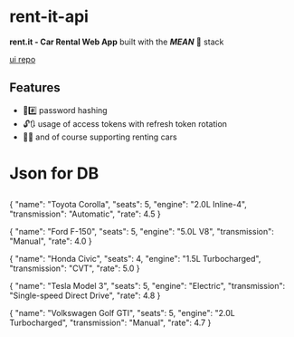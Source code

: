 # rent-it-api

**rent.it - Car Rental Web App** built with the ***MEAN*** 😤 stack

[ui repo](https://github.com/Hornflakes/rent-it-ui)

## Features

- 🤫#️⃣ password hashing
- 🔓🔃 usage of access tokens with refresh token rotation
- 🚗💨 and of course supporting renting cars


# Json for DB
##
{
"name": "Toyota Corolla",
"seats": 5,
"engine": "2.0L Inline-4",
"transmission": "Automatic",
"rate": 4.5
}

{
"name": "Ford F-150",
"seats": 5,
"engine": "5.0L V8",
"transmission": "Manual",
"rate": 4.0
}

{
"name": "Honda Civic",
"seats": 4,
"engine": "1.5L Turbocharged",
"transmission": "CVT",
"rate": 5.0
}

{
"name": "Tesla Model 3",
"seats": 5,
"engine": "Electric",
"transmission": "Single-speed Direct Drive",
"rate": 4.8
}

{
"name": "Volkswagen Golf GTI",
"seats": 5,
"engine": "2.0L Turbocharged",
"transmission": "Manual",
"rate": 4.7
}
